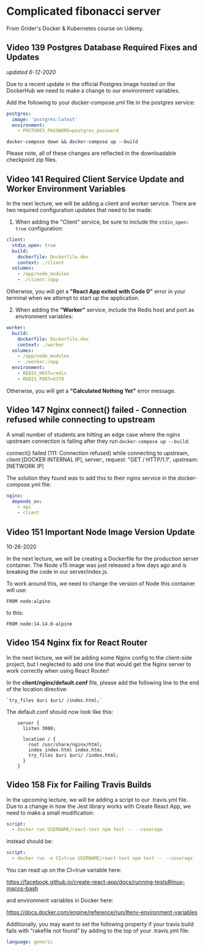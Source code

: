 # Complicated fibonacci server

From Grider's Docker & Kubernetes course on Udemy.

## Video 139 Postgres Database Required Fixes and Updates

_updated 6-12-2020_

Due to a recent update in the official Postgres image hosted on the
DockerHub we need to make a change to our environment variables.

Add the following to your docker-compose.yml file in the postgres service:

```yaml
postgres:
  image: 'postgres:latest'
  environment:
    - POSTGRES_PASSWORD=postgres_password
```

`docker-compose down && docker-compose up --build`

Please note, all of these changes are reflected in the downloadable checkpoint zip files.

## Video 141 Required Client Service Update and Worker Environment Variables

In the next lecture, we will be adding a client and worker service. There are two required configuration updates that need to be made:

1. When adding the "Client" service, be sure to include the `stdin_open: true` configuration:

```yaml
client:
  stdin_open: true
  build:
    dockerfile: Dockerfile.dev
    context: ./client
  volumes:
    - /app/node_modules
    - ./client:/app
```

Otherwise, you will get a **"React App exited with Code 0"** error in your terminal when we attempt to start up the application.

2. When adding the **"Worker"** service, include the Redis host and port as environment variables:

```yaml
worker:
  build:
    dockerfile: Dockerfile.dev
    context: ./worker
  volumes:
    - /app/node_modules
    - ./worker:/app
  environment:
    - REDIS_HOST=redis
    - REDIS_PORT=6379
```

Otherwise, you will get a **"Calculated Nothing Yet"** error message.

## Video 147 Nginx connect() failed - Connection refused while connecting to upstream

A small number of students are hitting an edge case where the nginx upstream connection is failing after they run `docker-compose up --build`:

connect() failed (111: Connection refused) while connecting to upstream, client:[DOCKER INTERNAL IP], server:, request: "GET / HTTP/1.1", upstream: [NETWORK IP]

The solution they found was to add this to their nginx service in the docker-compose.yml file:

```yaml
nginx:
  depends_on:
    - api
    - client
```

## Video 151 Important Node Image Version Update

10-26-2020

In the next lecture, we will be creating a Dockerfile for the production server container. The Node v15 image was just released a few days ago and is breaking the code in our server/index.js.

To work around this, we need to change the version of Node this container will use:

`FROM node:alpine`

to this:

`FROM node:14.14.0-alpine`

## Video 154 Nginx fix for React Router

In the next lecture, we will be adding some Nginx config to the client-side project, but I neglected to add one line that would get the Nginx server to work correctly when using React Router!

In the **client/nginx/default.conf** file, please add the following line to the end of the location directive:

    `try_files $uri $uri/ /index.html;`

The default.conf should now look like this:

```nginx
    server {
      listen 3000;

      location / {
        root /usr/share/nginx/html;
        index index.html index.htm;
        try_files $uri $uri/ /index.html;
      }
    }
```

## Video 158 Fix for Failing Travis Builds

In the upcoming lecture, we will be adding a script to our .travis.yml file. Due to a change in how the Jest library works with Create React App, we need to make a small modification:

```yaml
script:
  - docker run USERNAME/react-test npm test -- --coverage
```

instead should be:

```yaml
script:
  - docker run -e CI=true USERNAME/react-test npm test -- --coverage
```

You can read up on the CI=true variable here:

https://facebook.github.io/create-react-app/docs/running-tests#linux-macos-bash

and environment variables in Docker here:

https://docs.docker.com/engine/reference/run/#env-environment-variables

Additionally, you may want to set the following property if your travis build fails with “rakefile not found” by adding to the top of your .travis.yml file:

```yaml
language: generic
```
